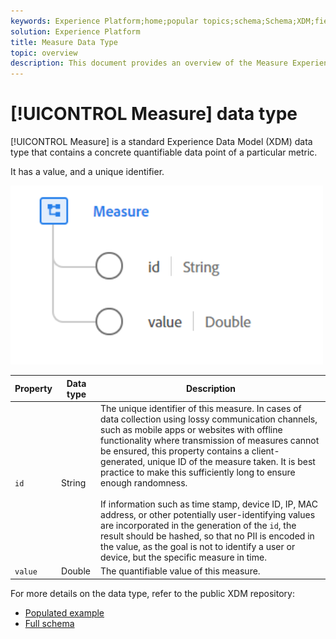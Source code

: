 ```yaml
---
keywords: Experience Platform;home;popular topics;schema;Schema;XDM;fields;schemas;Schemas;measure;datatype;data-type;data type;
solution: Experience Platform
title: Measure Data Type
topic: overview
description: This document provides an overview of the Measure Experience Data Model (XDM) data type.
---
```


# [!UICONTROL Measure] data type

[!UICONTROL Measure] is a standard Experience Data Model (XDM) data type that contains a concrete quantifiable data point of a particular metric.

It has a value, and a unique identifier.

<img src='../images/data-types/measure.PNG' width=500 /><br />

| Property | Data type | Description |
| --- | --- | --- |
| `id` | String | The unique identifier of this measure. In cases of data collection using lossy communication channels, such as mobile apps or websites with offline functionality where transmission of measures cannot be ensured, this property contains a client-generated, unique ID of the measure taken. It is best practice to make this sufficiently long to ensure enough randomness. <br><br> If information such as time stamp, device ID, IP, MAC address, or other potentially user-identifying values are incorporated in the generation of the `id`, the result should be hashed, so that no PII is encoded in the value, as the goal is not to identify a user or device, but the specific measure in time. |
| `value` | Double | The quantifiable value of this measure. |

For more details on the data type, refer to the public XDM repository:

* [Populated example](https://github.com/adobe/xdm/blob/master/components/datatypes/data/measure.example.1.json)
* [Full schema](https://github.com/adobe/xdm/blob/master/components/datatypes/data/measure.schema.json)